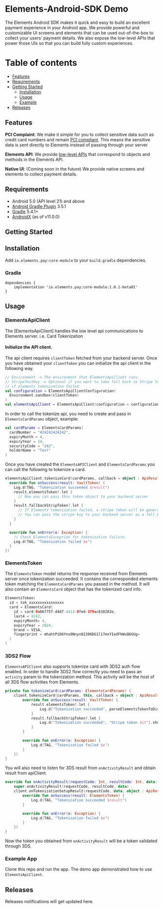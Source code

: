 # Elements-Android-SDK Demo

The Elements Android SDK makes it quick and easy to build an excellent payment experience in your Android app. We provide powerful and customizable UI screens and elements that can be used out-of-the-box to collect your users' payment details. We also expose the low-level APIs that power those UIs so that you can build fully custom experiences.

Table of contents
=================

<!--ts-->
   * [Features](#features)
   * [Requirements](#requirements)
   * [Getting Started](#getting-started)
      * [Installation](#installation)
      * [Usage](#usage)
      * [Example](#example-app)
   * [Releases](#releases)
<!--te-->

## Features

**PCI Complaint**: We make it simple for you to collect sensitive data such as credit card numbers and remain [PCI compliant](https://stripe.com/docs/security#pci-dss-guidelines). This means the sensitive data is sent directly to Elements instead of passing through your server

**Elements API**: We provide [low-level APIs](https://stripe.dev/stripe-ios/docs/Classes/STPAPIClient.html) that correspond to objects and methods in the Elements API.

**Native UI**: (Coming soon in the future) We provide native screens and elements to collect payment details.

## Requirements

* Android 5.0 (API level 21) and above
* [Android Gradle Plugin](https://developer.android.com/studio/releases/gradle-plugin) 3.5.1
* [Gradle](https://gradle.org/releases/) 5.4.1+
* [AndroidX](https://developer.android.com/jetpack/androidx/) (as of v11.0.0)

## Getting Started

## Installation

Add `io.elements.pay:core-module` to your `build.gradle` dependencies.

### Gradle
```
dependencies {
    implementation 'io.elements.pay:core-module:1.0.1-beta01'
}
```

## Usage

### ElementsApiClient

The [ElementsApiClient] handles the low level api communications to Elements server. i.e. Card Tokenization

#### Initialize the API client.

The api client requires `clientToken` fetched from your backend server. Once you have obtained your `clientToken` you can initialize the api client in the following way.

```kotlin
// Environment -> The environment that ElementsApiClient runs.
// StripeTestKey -> Optional if you want to take fall back to Stripe tokenization
// if elements tokenization failed
val configuration = ElementsApiClientConfiguration(
  Environment.sandbox(clientToken)
)
val elementsApiClient = ElementsApiClient(configuration = configuration)
```

In order to call the tokenize api, you need to create and pass in `ElementsCardParams` object, example:

```kotlin
val cardParams = ElementsCardParams(
  cardNumber = "424242424242",
  expiryMonth = 4,
  expiryYear = 24,
  securityCode = "242",
  holderName = "Test"
)
```

Once you have created the `ElementsAPIClient` and `ElementsCardParams` you can call the following to tokenize a card.

```kotlin
elementsApiClient.tokenizeCard(cardParams, callback = object : ApiResultCallback<VaultToken> {
  override fun onSuccess(result: VaultToken) {
    Log.d(TAG, "Tokenization succeeded $result")
    result.elementsToken?.let {
      // Now you can pass this token object to your backend server
    }
    result.fallbackStripToken?.let { 
      // If Elements tokenization failed, a stripe token will be generated if you have provided the `stripePublishableKey`
      // You can pass the stripe key to your backend server as a fall back.
    }
  }

  override fun onError(e: Exception) {
    // Check ElementsException for tokenization failure.
    Log.d(TAG, "Tokenization failed $e")
  }
})
```

### ElementsToken

The `ElementsToken` model returns the response received from Elements server once tokenization succeeded. It contains the corresponded elements token matching the `ElementsCardParams` you passed in the method. It will also contain an `ElementsCard` object that has the tokenized card info.

```kotlin
ElementsToken(
  id = tok_xxxxxxxxxxxxxxxx
  card = ElementsCard(
    id = card-9a06775f-d4d7-4413-8fed-379ac610283e, 
    last4 = 4242, 
    expiryMonth= 4,
    expiryYear = 2024, 
    brand = VISA, 
    fingerprint = mhahtPiD6Yns0Nnyn82206DG1l17mxYIedFkWuQ6GUg=
  )
)
```

### 3DS2 Flow ###

`ElementsAPIClient` also supports tokenize card with 3DS2 auth flow enabled. In order to handle 3DS2 flow correctly you need to pass an `activity` param to the tokenization method. This activity will be the host of all 3DS flow activities from Elements.

```kotlin
private fun tokenizeCard(cardParams: ElementsCardParams) {
    client.tokenizeCard(cardParams, this, callback = object : ApiResultCallback<VaultToken> {
        override fun onSuccess(result: VaultToken) {
            result.elementsToken?.let {
                Log.d("Tokenization succeeded", parseElementsTokenToDisplayString(it)).show()
            }
            result.fallbackStripToken?.let {
                Log.d("Tokenization succeeded", "Stripe token $it").show()
            }
        }

        override fun onError(e: Exception) {
            Log.d(TAG, "Tokenization failed $e")
        }
    })
}
```
You will also need to listen for 3DS result from `onActivityResult` and obtain result from apiClient.
```kotlin
override fun onActivityResult(requestCode: Int, resultCode: Int, data: Intent?) {
    super.onActivityResult(requestCode, resultCode, data)
    client.onTokenizationSetupResult(requestCode, data, object : ApiResultCallback<ElementsToken> {
        override fun onSuccess(result: ElementsToken) {
            Log.d(TAG, "Tokenization succeeded $result")
        }

        override fun onError(e: Exception) {
            Log.d(TAG, "Tokenization failed $e")
        }
    })
}
```
Now the token you obtained from `onActivityResult` will be a token validated through 3DS.

### Example App

Clone this repo and run the app. The demo app demonstrated how to use `ElementsApiClient`.

## Releases

Releases notifications will get updated here.
